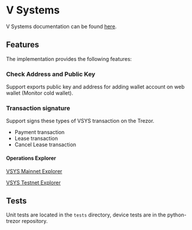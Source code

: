 # V Systems

V Systems documentation can be found [here](https://github.com/virtualeconomy/v-systems/wiki).


## Features

The implementation provides the following features:

### Check Address and Public Key

Support exports public key and address for adding wallet account on web wallet (Monitor cold wallet).

### Transaction signature

Support signs these types of VSYS transaction on the Trezor.

- Payment transaction
- Lease transaction
- Cancel Lease transaction


#### Operations Explorer

[VSYS Mainnet Explorer](http://explorer.v.systems)

[VSYS Testnet Explorer](http://testexplorer.v.systems)

## Tests

Unit tests are located in the `tests` directory, device tests are in the python-trezor repository.
